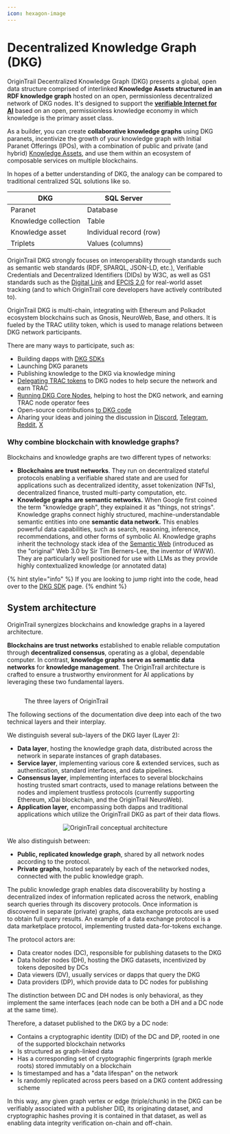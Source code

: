 ```yaml
---
icon: hexagon-image
---
```


# Decentralized Knowle﻿dge Graph (DKG)

OriginTrail Decentralized Knowledge Graph (DKG) presents a global, open data structure comprised of interlinked **Knowledge Assets structured in an RDF knowledge graph** hosted on an open, permissionless decentralized network of DKG nodes. It's designed to support the [**verifiable Internet for AI**](broken-reference) based on an open, permissionless knowledge economy in which knowledge is the primary asset class.

As a builder, you can create **collaborative knowledge graphs** using DKG paranets, incentivize the growth of your knowledge graph with Initial Paranet Offerings (IPOs), with a combination of public and private (and hybrid) [Knowledge Assets](https://origintrail.io/products/knowledge-assets), and use them within an ecosystem of composable services on multiple blockchains.

In hopes of a better understanding of DKG, the analogy can be compared to traditional centralized SQL solutions like so.

<table><thead><tr><th>DKG</th><th>SQL Server</th><th data-hidden></th></tr></thead><tbody><tr><td>Paranet</td><td>Database</td><td></td></tr><tr><td>Knowledge collection</td><td>Table</td><td></td></tr><tr><td>Knowledge asset</td><td>Individual record (row)</td><td></td></tr><tr><td>Triplets</td><td>Values (columns)</td><td></td></tr></tbody></table>

OriginTrail DKG strongly focuses on interoperability through standards such as semantic web standards (RDF, SPARQL, JSON-LD, etc.), Verifiable Credentials and Decentralized Identifiers (DIDs) by W3C, as well as GS1 standards such as the [Digital Link](https://www.gs1.org/standards/gs1-digital-link) and [EPCIS 2.0](https://www.gs1au.org/standards/epcis) for real-world asset tracking (and to which OriginTrail core developers have actively contributed to).

OriginTrail DKG is multi-chain, integrating with Ethereum and Polkadot ecosystem blockchains such as Gnosis, NeuroWeb, Base, and others. It is fueled by the TRAC utility token, which is used to manage relations between DKG network participants.&#x20;

There are many ways to participate, such as:

* Building dapps with [DKG SDKs](../../build-with-dkg/dkg-sdk/)&#x20;
* Launching DKG paranets
* Publishing knowledge to the DKG via knowledge mining&#x20;
* [Delegating TRAC tokens](../../delegated-staking/delegated-staking-introduction/) to DKG nodes to help secure the network and earn TRAC&#x20;
* [Running DKG Core Nodes](../../build-with-dkg/dkg-core-node/), helping to host the DKG network, and earning TRAC node operator fees&#x20;
* Open-source contributions [to DKG code](../../useful-resources/contribute/)
* Aharing your ideas and joining the discussion in [Discord](https://discord.gg/xCaY7hvNwD), [Telegram](https://t.me/origintrail), [Reddit](https://www.reddit.com/r/OriginTrail/), [X](https://x.com/origin_trail)&#x20;

### Why combine blockchain with knowledge graphs?

Blockchains and knowledge graphs are two different types of networks:

* **Blockchains are trust networks**. They run on decentralized stateful protocols enabling a verifiable shared state and are used for applications such as decentralized identity, asset tokenization (NFTs), decentralized finance, trusted multi-party computation, etc.
* **Knowledge graphs are semantic networks.** When Google first coined the term "knowledge graph", they explained it as "things, not strings". Knowledge graphs connect highly structured, machine-understandable semantic entities into one **semantic data network.** This enables powerful data capabilities, such as search, reasoning, inference, recommendations, and other forms of symbolic AI. Knowledge graphs inherit the technology stack idea of the [Semantic Web](https://en.wikipedia.org/wiki/Semantic_Web) (introduced as the "original" Web 3.0 by Sir Tim Berners-Lee, the inventor of WWW). They are particularly well positioned for use with LLMs as they provide highly contextualized knowledge (or annotated data)

{% hint style="info" %}
If you are looking to jump right into the code, head over to the [DKG SDK](../../build-with-dkg/dkg-sdk/) page.
{% endhint %}

## System architecture

OriginTrail synergizes blockchains and knowledge graphs in a layered architecture.&#x20;

**Blockchains are trust networks** established to enable reliable computation through **decentralized consensus**, operating as a global, dependable computer. In contrast, **knowledge graphs serve as semantic data networks** for **knowledge management**. The OriginTrail architecture is crafted to ensure a trustworthy environment for AI applications by leveraging these two fundamental layers.

<figure><img src="../../.gitbook/assets/Screenshot 2024-06-13 at 23.54.29.png" alt=""><figcaption><p>The three layers of OriginTrail</p></figcaption></figure>

The following sections of the documentation dive deep into each of the two technical layers and their interplay.

We distinguish several sub-layers of the DKG layer (Layer 2):

* **Data layer**, hosting the knowledge graph data, distributed across the network in separate instances of graph databases.
* **Service layer**, implementing various core & extended services, such as authentication, standard interfaces, and data pipelines.
* **Consensus layer**, implementing interfaces to several blockchains hosting trusted smart contracts, used to manage relations between the nodes and implement trustless protocols (currently supporting Ethereum, xDai blockchain, and the OriginTrail NeuroWeb).
* **Application layer,** encompassing both dapps and traditional applications which utilize the OriginTrail DKG as part of their data flows.

<div align="center"><img src="../../.gitbook/assets/Screenshot 2022-03-30 at 16.46.10.png" alt="OriginTrail conceptual architecture"></div>

We also distinguish between:

* **Public, replicated knowledge graph**, shared by all network nodes according to the protocol.
* **Private graphs**, hosted separately by each of the networked nodes, connected with the public knowledge graph.

The public knowledge graph enables data discoverability by hosting a decentralized index of information replicated across the network, enabling search queries through its discovery protocols. Once information is discovered in separate (private) graphs, data exchange protocols are used to obtain full query results. An example of a data exchange protocol is a data marketplace protocol, implementing trusted data-for-tokens exchange.

The protocol actors are:

* Data creator nodes (DC), responsible for publishing datasets to the DKG
* Data holder nodes (DH), hosting the DKG datasets, incentivized by tokens deposited by DCs
* Data viewers (DV), usually services or dapps that query the DKG
* Data providers (DP), which provide data to DC nodes for publishing

The distinction between DC and DH nodes is only behavioral, as they implement the same interfaces (each node can be both a DH and a DC node at the same time).

Therefore, a dataset published to the DKG by a DC node:

* Contains a cryptographic identity (DID) of the DC and DP, rooted in one of the supported blockchain networks
* Is structured as graph-linked data
* Has a corresponding set of cryptographic fingerprints (graph merkle roots) stored immutably on a blockchain
* Is timestamped and has a "data lifespan" on the network&#x20;
* Is randomly replicated across peers based on a DKG content addressing scheme

In this way, any given graph vertex or edge (triple/chunk) in the DKG can be verifiably associated with a publisher DID, its originating dataset, and cryptographic hashes proving it is contained in that dataset, as well as enabling data integrity verification on-chain and off-chain.&#x20;
